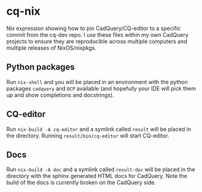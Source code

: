 # cq-nix
Nix expression showing how to pin CadQuery/CQ-editor to a specific commit from the cq-dev repo. I use these files within my own CadQuery projects to ensure they are reproducible across multiple computers and multiple releases of NixOS/nixpkgs.

## Python packages
Run `nix-shell` and you will be placed in an environment with the python packages `cadquery` and `OCP` available (and hopefully your IDE will pick them up and show completions and docstrings).

## CQ-editor
Run `nix-build -A cq-editor` and a symlink called `result` will be placed in the directory. Running `result/bin/cq-editor` will start CQ-editor.

## Docs
Run `nix-build -A doc` and a symlink called `result-doc` will be placed in the directory with the sphinx generated HTML docs for CadQuery. Note the build of the docs is currently broken on the CadQuery side.
